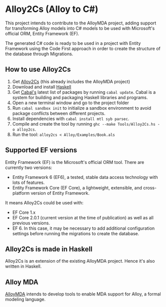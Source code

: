 # Alloy2Cs (Alloy to C#)
This project intends to contribute to the AlloyMDA project, adding support for transforming Alloy models into C# models to be used with Microsoft's official ORM, Entity Framework (EF).

The generated C# code is ready to be used in a project with Entity Framework using the Code First approach in order to create the structure of the database through Migrations.

## How to use Alloy2Cs
1. Get [Alloy2Cs](https://github.com/nanunintan/Alloy2Cs.git) (this already includes the AlloyMDA project)
2. Download and install [Haskell](https://www.haskell.org/platform/)
3. Get [Cabal's](https://www.haskell.org/cabal/) latest list of packages by running `cabal update`. Cabal is a system for building and packaging Haskell libraries and programs.
4. Open a new terminal window and go to the project folder
5. Run `cabal sandbox init` to initialize a sandbox environment to avoid package conflicts between different projects.
6. Install dependencies with `cabal install mtl syb parsec`.
7. Compile and create the tool by running `ghc --make Tools/Alloy2Cs.hs -o alloy2cs`.
8. Run the tool: `alloy2cs < Alloy/Examples/Book.als`

## Supported EF versions
Entity Framework (EF) is the Microsoft's official ORM tool. There are currently two versions:
- Entity Framework 6 (EF6), a tested, stable data access technology with lots of features.
- Entity Framework Core (EF Core), a lightweight, extensible, and cross-platform version of Entity Framework.

It means Alloy2Cs could be used with:
- EF Core 1.x
- EF Core 2.0.1 (current version at the time of publication) as well as all previous versions.
- EF 6. In this case, it may be necessary to add additional configuration settings before running the migrations to create the database.

## Alloy2Cs is made in Haskell
Alloy2Cs is an extension of the existing AlloyMDA project. Hence it's also written in Haskell.

## Alloy MDA
[AlloyMDA](https://sourceforge.net/p/alloymda/wiki/Home/) intends to develop tools to enable MDA support for Alloy, a formal modeling language.
